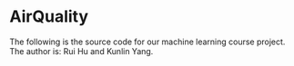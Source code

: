 # AirQuality
The following is the source code for our machine learning course project. The author is: Rui Hu and Kunlin Yang.
